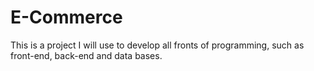 # E-Commerce
This is a project I will use to develop all fronts of programming, such as front-end, back-end and data bases. 
